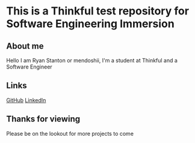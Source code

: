# This is a Thinkful test repository for Software Engineering Immersion
 ## About me
 Hello I am Ryan Stanton or mendoshii, I'm a student at Thinkful and a Software Engineer
## Links
[GitHub](https://github.com/mendoshiii)
[LinkedIn](https://www.linkedin.com/in/ryan-stanton-84412823a/)

## Thanks for viewing
Please be on the lookout for more projects to come
